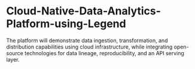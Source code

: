 # Cloud-Native-Data-Analytics-Platform-using-Legend
The platform will demonstrate data ingestion, transformation, and distribution capabilities using cloud infrastructure, while integrating open-source technologies for data lineage, reproducibility, and an API serving layer.
